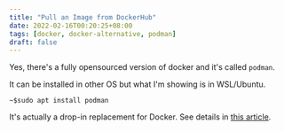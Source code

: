 ```yaml
---
title: "Pull an Image from DockerHub"
date: 2022-02-16T00:20:25+08:00
tags: [docker, docker-alternative, podman]
draft: false
---
```


Yes, there's a fully opensourced version of docker and it's called `podman`.

It can be installed in other OS but what I'm showing is in WSL/Ubuntu.
```
~$sudo apt install podman
```

It's actually a drop-in replacement for Docker. See details in [this article](https://www.how2shout.com/linux/how-to-install-podman-on-ubuntu-20-04-wsl2/).
